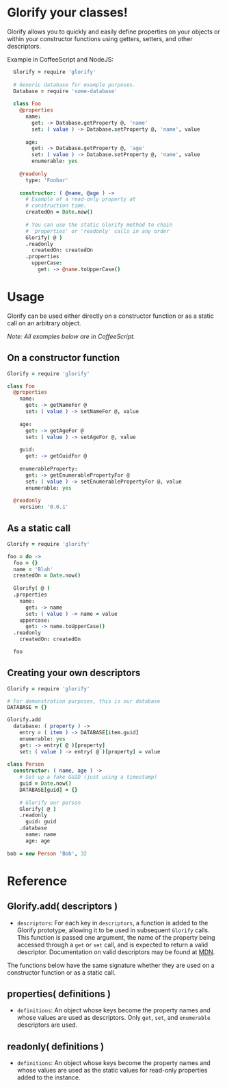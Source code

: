 Glorify your classes!
=================================

Glorify allows you to quickly and easily define properties
on your objects or within your constructor functions using getters,
setters, and other descriptors.

Example in CoffeeScript and NodeJS:

```coffeescript
  Glorify = require 'glorify'
  
  # Generic database for example purposes.
  Database = require 'some-database'
  
  class Foo
    @properties
      name:
        get: -> Database.getProperty @, 'name'
        set: ( value ) -> Database.setProperty @, 'name', value
        
      age:
        get: -> Database.getProperty @, 'age'
        set: ( value ) -> Database.setProperty @, 'name', value
        enumerable: yes
        
    @readonly
      type: 'Foobar'
      
    constructor: ( @name, @age ) ->
      # Example of a read-only property at
      # construction time.
      createdOn = Date.now()
      
      # You can use the static Glorify method to chain
      # 'properties' or 'readonly' calls in any order
      Glorify( @ )
      .readonly
        createdOn: createdOn
      .properties
        upperCase:
          get: -> @name.toUpperCase()
```

Usage
=====

Glorify can be used either directly on a constructor function or as a static call on an arbitrary object.

_Note: All examples below are in CoffeeScript._

On a constructor function
-------------------------

```coffeescript
Glorify = require 'glorify'

class Foo
  @properties
    name:
      get: -> getNameFor @
      set: ( value ) -> setNameFor @, value
      
    age:
      get: -> getAgeFor @
      set: ( value ) -> setAgeFor @, value
      
    guid:
      get: -> getGuidFor @
      
    enumerableProperty:
      get: -> getEnumerablePropertyFor @
      set: ( value ) -> setEnumerablePropertyFor @, value
      enumerable: yes
      
  @readonly
    version: '0.0.1'
```

As a static call
----------------

```coffeescript
Glorify = require 'glorify'

foo = do ->
  foo = {}
  name = 'Blah'
  createdOn = Date.now()
  
  Glorify( @ )
  .properties
    name:
      get: -> name
      set: ( value ) -> name = value
    uppercase:
      get: -> name.toUpperCase()
  .readonly
    createdOn: createdOn

  foo
```

Creating your own descriptors
-----------------------------

```coffeescript
Glorify = require 'glorify'

# For demonstration purposes, this is our database
DATABASE = {}

Glorify.add
  database: ( property ) ->
    entry = ( item ) -> DATABASE[item.guid]
    enumerable: yes
    get: -> entry( @ )[property]
    set: ( value ) -> entry( @ )[property] = value
  
class Person
  constructor: ( name, age ) ->
    # Set up a fake GUID (just using a timestamp)
    guid = Date.now()
    DATABASE[guid] = {}
    
    # Glorify our person
    Glorify( @ )
    .readonly
      guid: guid
    .database
      name: name
      age: age
      
bob = new Person 'Bob', 32
```

Reference
=========

Glorify.add( descriptors )
-----------

* `descriptors`: For each key in `descriptors`, a function is added to the Glorify prototype, allowing it to be
  used in subsequent `Glorify` calls. This function is passed one argument, the name of the property being accessed
  through a `get` or `set` call, and is expected to return a valid descriptor. Documentation on valid descriptors
  may be found at [MDN](https://developer.mozilla.org/en-US/docs/Web/JavaScript/Reference/Global_Objects/Object/defineProperty).

The functions below have the same signature whether they are used on a constructor function or as a static call.

properties( definitions )
--------------------------

* `definitions`: An object whose keys become the property names and whose values are used as descriptors.
  Only `get`, `set`, and `enumerable` descriptors are used.

readonly( definitions )
-----------------------

* `definitions`: An object whose keys become the property names and whose values are used as the static values
  for read-only properties added to the instance.
